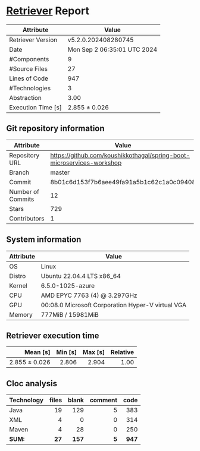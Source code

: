 # [Retriever](https://github.com/PalladioSimulator/Palladio-ReverseEngineering-Retriever) Report
| Attribute          | Value |
| ------------------ | ----- |
| Retriever Version  | v5.2.0.202408280745 |
| Date               | Mon Sep  2 06:35:01 UTC 2024 |
| #Components        | 9 |
| #Source Files      | 27 |
| Lines of Code      | 947 |
| #Technologies      | 3 |
| Abstraction        | 3.00 |
| Execution Time [s] | 2.855 ± 0.026  |

## Git repository information
|      Attribute    | Value |
| ----------------- | ----- |
| Repository URL    | https://github.com/koushikkothagal/spring-boot-microservices-workshop |
| Branch            | master |
| Commit            | 8b01c6d153f7b6aee49fa91a5b1c62c1a0c09408 |
| Number of Commits | 12 |
| Stars             | 729 |
| Contributors      | 1 |


## System information
| Attribute | Value |
| --------- | ----- |
| OS | Linux  |
| Distro | Ubuntu 22.04.4 LTS x86_64  |
| Kernel | 6.5.0-1025-azure  |
| CPU | AMD EPYC 7763 (4) @ 3.297GHz  |
| GPU | 00:08.0 Microsoft Corporation Hyper-V virtual VGA  |
| Memory | 777MiB / 15981MiB  |

## Retriever execution time
| Mean [s] | Min [s] | Max [s] | Relative |
|---:|---:|---:|---:|
| 2.855 ± 0.026 | 2.806 | 2.904 | 1.00 |

## Cloc analysis

<!-- github.com/AlDanial/cloc v 1.90  T=0.05 s (614.9 files/s, 32990.5 lines/s) -->

|Technology|files|blank|comment|code|
|:-------|-------:|-------:|-------:|-------:|
|Java|19|129|5|383|
|XML|4|0|0|314|
|Maven|4|28|0|250|
|**SUM:**|**27**|**157**|**5**|**947**|
